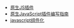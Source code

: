 * [原生JS插件](https://juejin.im/entry/5ae033d86fb9a07ac76e7bcc)
* [原生JavaScript插件编写指南](http://geocld.github.io/2016/03/10/javascript_plugin/)
* [javascript组件化](https://github.com/purplebamboo/blog/issues/16)